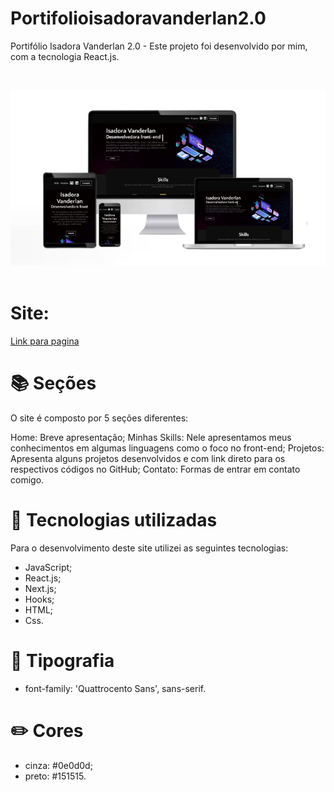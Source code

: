 # Portifolioisadoravanderlan2.0
Portifólio Isadora Vanderlan 2.0 - Este projeto foi desenvolvido por mim, com a tecnologia React.js.

<br/>

![Presentation](https://github.com/IsadoraVanderlan/Portifolioisadoravanderlan2.0/blob/main/public/img/portfolio.png)
<br/><br/>

# Site:

<a href="https://isadoravanderlan.github.io/Portifolioisadoravanderlan2.0/">Link para pagina
</a>
<br/>

# 📚 Seções
O site é composto por 5 seções diferentes:

Home: Breve apresentação;
Minhas Skills: Nele apresentamos meus conhecimentos em algumas linguagens como o foco no front-end;
Projetos: Apresenta alguns projetos desenvolvidos e com link direto para os respectivos códigos no GitHub;
Contato: Formas de entrar em contato comigo.

# 💼 Tecnologias utilizadas
Para o desenvolvimento deste site utilizei as seguintes tecnologias:

- JavaScript;
- React.js;
- Next.js;
- Hooks;
- HTML;
- Css.

# 📃 Tipografia

- font-family: 'Quattrocento Sans', sans-serif.

# ✏️ Cores
- cinza: #0e0d0d;
- preto: #151515.

